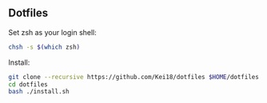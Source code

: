 Dotfiles
---

Set zsh as your login shell:
```sh
chsh -s $(which zsh)
```

Install:
```sh
git clone --recursive https://github.com/Kei18/dotfiles $HOME/dotfiles
cd dotfiles
bash ./install.sh
```
